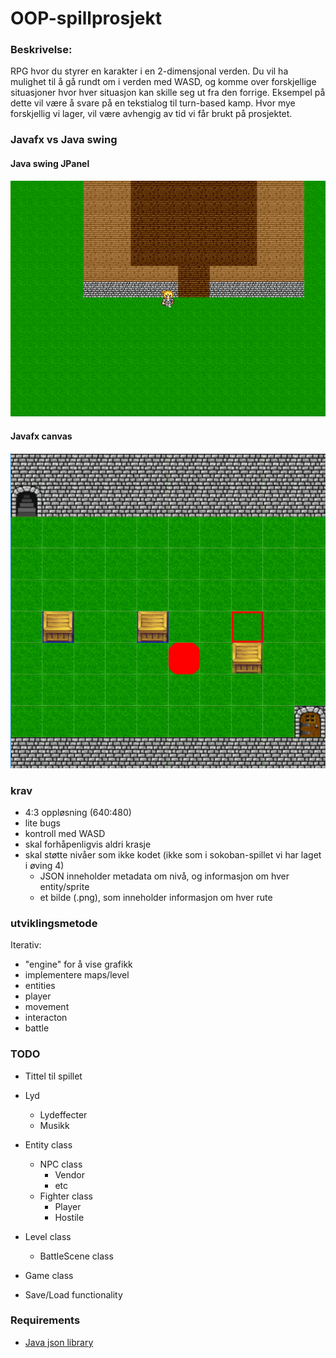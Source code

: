 # OOP-spillprosjekt

### Beskrivelse:
RPG hvor du styrer en karakter i en 2-dimensjonal verden. 
Du vil ha mulighet til å gå rundt om i verden med WASD, og komme over forskjellige situasjoner hvor hver situasjon kan skille seg ut fra den forrige. Eksempel på dette vil være å svare på en tekstialog til turn-based kamp. Hvor mye forskjellig vi lager, vil være avhengig av tid vi får brukt på prosjektet.

### Javafx vs Java swing
#### Java swing JPanel
![Java swing JPanel canvas](https://github.com/Shamzaa/OOP-spillprosjekt/blob/master/java-swing-JPanel.png "Java swing JPanel gir fin og klar grafikk")

#### Javafx canvas
![Javafx canvas](https://github.com/Shamzaa/OOP-spillprosjekt/blob/master/javafx-canvas.png "Javafx canvas gir uønsket grafiske artifacts")


### krav
- 4:3 oppløsning (640:480)
- lite bugs
- kontroll med WASD
- skal forhåpenligvis aldri krasje
- skal støtte nivåer som ikke kodet (ikke som i sokoban-spillet vi har laget i øving 4)
   - JSON inneholder metadata om nivå, og informasjon om hver entity/sprite
   - et bilde (.png), som inneholder informasjon om hver rute

### utviklingsmetode
Iterativ:
- "engine" for å vise grafikk
- implementere maps/level
- entities
- player
- movement
- interacton
- battle

### TODO
- Tittel til spillet
- Lyd
  - Lydeffecter
  - Musikk
- Entity class
  - NPC class
    - Vendor
    - etc
  - Fighter class
  	- Player
  	- Hostile

- Level class
  - BattleScene class

  
- Game class
- Save/Load functionality

### Requirements
 - [Java json library](http://mvnrepository.com/artifact/org.json/json)

